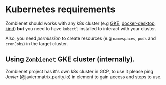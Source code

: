 # Kubernetes requirements

Zombienet should works with any k8s cluster (e.g [GKE](https://cloud.google.com/kubernetes-engine), [docker-desktop](https://docs.docker.com/desktop/kubernetes/), [kind](https://kind.sigs.k8s.io/)) **but** you need to have `kubectl` installed to interact with your cluster.

Also, you need _permission_ to create resources (e.g `namespaces`, `pods` and `cronJobs`) in the target cluster.

## Using `Zombienet` GKE cluster (internally).

Zombienet project has it's own k8s cluster in GCP, to use it please ping _Javier_ (@javier:matrix.parity.io) in element to gain access and steps to use.

